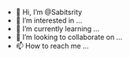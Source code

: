 - 👋 Hi, I’m @Sabitsrity
- 👀 I’m interested in ...
- 🌱 I’m currently learning ...
- 💞️ I’m looking to collaborate on ...
- 📫 How to reach me ...

<!---
Sabitsrity/Sabitsrity is a ✨ special ✨ repository because its `README.md` (this file) appears on your GitHub profile.
You can click the Preview link to take a look at your changes.
--->
